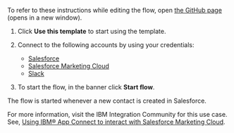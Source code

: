 To refer to these instructions while editing the flow, open [the GitHub page](https://github.com/ot4i/app-connect-templates/tree/main/resources/markdown/Creates%20data%20extension%20values%20in%20Salesforce%20Marketing%20Cloud%20for%20contacts%20created%20in%20Salesforce%20event_instructions.md) (opens in a new window).

1. Click **Use this template** to start using the template.
2. Connect to the following accounts by using your credentials:
   - [Salesforce](https://ibm.biz/ach2salesforce) 
   - [Salesforce Marketing Cloud](https://ibm.biz/acsfmcloud) 
   - [Slack](https://ibm.biz/acslack) 

3. To start the flow, in the banner click **Start flow**.

The flow is started whenever a new contact is created in Salesforce.

For more information, visit the IBM Integration Community for this use case. See, [Using IBM® App Connect to interact with Salesforce Marketing Cloud](https://community.ibm.com/community/user/integration/blogs/shamini-arumugam1/2021/11/19/using-ibm-appconnect-with-salesforcemarketingcloud).

